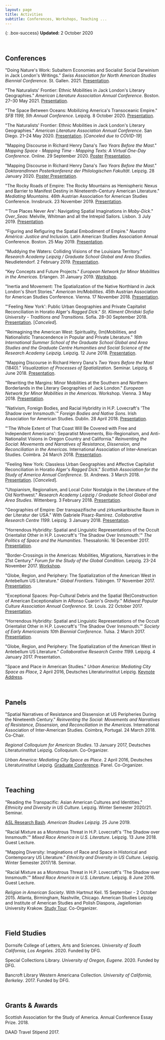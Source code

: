 ```yaml
---
layout: page
title: Activities
subtitle: Conferences, Workshops, Teaching ...
---
```


{: .box-success}
**Updated:** 2 October 2020

<p>&nbsp;</p>

## Conferences
<p>"Doing Nature's Work: Subaltern Economies and Socialist Social Darwinism in Jack London's Writings." <em>Swiss Association for North American Studies Biennial Conference</em>. St. Gallen. 2021. <a href="https://sanas20.com" target="_blank">Presentation</a>.</p>
<p>"The Naturalists' Frontier: Ethnic Mobilities in Jack London's Literary Geographies." <em>American Literature Association Annual Conference</em>. Boston. 27–30 May 2021. <a href="https://americanliteratureassociation.org/ala-conferences/ala-annual-conference/" target="_blank">Presentation</a>.</p>
<p>"The Space Between Oceans: Mobilizing America's Transoceanic Empire." <em>SFB 1199, 5th Annual Conference</em>. Leipzig. 8 October 2020. <a href="https://research.uni-leipzig.de/~sfb1199/annual-conference/" target="_blank">Presentation</a>.</p>
<p>"The Naturalists' Frontier: Ethnic Mobilities in Jack London's Literary Geographies." <em>American Literature Association Annual Conference</em>. San Diego. 21–24 May 2020. <a href="http://americanliteratureassociation.org/ala-conferences/ala-2020-and-covid-19/" target="_blank">Presentation</a>. [<em>Canceled due to COVID-19</em>]</p>
<p>"Mapping Discourse in Richard Henry Dana's <em>Two Years Before the Mast</em>." <em>Mapping Space - Mapping Time - Mapping Texts: A Virtual One-Day Conference</em>. Online. 29 September 2020. <a href="https://www.flickr.com/photos/189983859@N08/50294560072/" target="_blank">Poster</a> <a href="https://www.lancaster.ac.uk/chronotopic-cartographies/" target="_blank">Presentation</a>.</p>
<p>"Mapping Discourse in Richard Henry Dana's <em>Two Years Before the Mast</em>." <em>DoktorandInnen Posterkonferenz der Philologischen Fakultät</em>. Leipzig. 28 January 2020. <a href="https://www.philol.uni-leipzig.de" target="_blank">Poster Presentation</a>.</p>
<p>"The Rocky Roads of Empire: The Rocky Mountains as Hemispheric Nexus and Barrier to Manifest Destiny in Nineteenth-Century American Literature." <em>Mediating Mountains</em>. 46th Austrian Association for American Studies Conference. Innsbruck. 23 November 2019. <a href="https://www.uibk.ac.at/amerikastudien/aktuelles/veranstaltungen/aaas-konferenz-2019.html" target="_blank">Presentation</a>.</p>
<p>"'True Places Never Are': Navigating Spatial Imaginations in <em>Moby-Dick</em>." <em>Over_Seas</em>: Melville, Whitman and all the Intrepid Sailors. Lisbon. 3 July 2019. <a href="https://www.overseas2019.com" target="_blank">Presentation</a>.</p>
<p>"Figuring and Refiguring the Spatial Embodiment of Empire." <em>Nuestra América: Justice and Inclusion</em>. Latin American Studies Association Annual Conference. Boston. 25 May 2019. <a href="https://lasaweb.org/en/lasa2019/" target="_blank">Presentation</a>.</p>
<p>"Muddying the Waters: Colliding Visions of the Louisiana Territory." <em>Research Academy Leipzig / Graduate School Global and Area Studies</em>. Neudietendorf. 2 February 2019. <a href="https://home.uni-leipzig.de/~gsgas/events/winter-school/" target="_blank">Presentation</a>.</p>
<p>"Key Concepts and Future Projects." <em>European Network for Minor Mobilities in the Americas</em>. Erlangen. 31 January 2019. <a href="https://enmma.org/news/events" target="_blank">Workshop</a>.</p>
<p>"Inertia and Movement: The Spatialization of the Native Northland in Jack London's Short Stories." <em>American Im/Mobilities</em>. 45th Austrian Association for American Studies Conference. Vienna. 17 November 2018. <a href="https://aaas2018.univie.ac.at/">Presentation</a>.</p>
<p>"'Feeling New York': Public Urban Geographies and Private Capitalist Reconciliation in Horatio Alger's <em>Ragged Dick</em>." <em>St. Kliment Ohridski Sofia University - Traditions and Transitions</em>. Sofia. 28–30 September 2018. <a href="https://ttconference2018.wordpress.com" target="_blank">Presentation</a>. [<em>Canceled</em>].</p>
<p>"Reimagining the American West: Spirituality, (Im)Mobilities, and Nationalistic Transcendence in Popular and Private Literature." <em>16th International Summer School of the Graduate School Global and Area Studies and the Graduate Centre Humanities and Social Science of the Research Academy Leipzig</em>. Leipzig. 12 June 2018. <a href="http://research.uni-leipzig.de/~sfb1199/event/16th-international-summer-school/" target="_blank">Presentation</a>.</p>
<p>"Mapping Discourse in Richard Henry Dana's <em>Two Years Before the Mast</em> (1840)." <em>Visualization of Processes of Spatialization</em>. Seminar. Leipzig. 6 June 2018. <a href="http://research.uni-leipzig.de/~sfb1199/event/visualization-of-processes-of-spatialization/" target="_blank">Presentation</a>.</p>
<p>"Rewriting the Margins: Minor Mobilities at the Southern and Northern Borderlands in the Literary Geographies of Jack London." <em>European Network for Minor Mobilities in the Americas</em>. Workshop. Vienna. 3 May 2018. <a href="https://enmma.org" target="_blank">Presentation</a>.</p>
<p>"Nativism, Foreign Bodies, and Racial Hybridity in H.P. Lovecraft's 'The Shadow over Innsmouth.'" <em>Foreign Bodies and Native Sons</em>. Irish Association for American Studies. Dublin. 28 April 2018. <a href="https://iaas.ie/iaas-annual-conference/" target="_blank">Presentation</a>.</p>
<p>"'The Whole Extent of That Coast Will Be Covered with Free and Independent Americans': Separatist Movements, Bio-Regionalism, and Anti-Nationalist Visions in Oregon Country and California." <em>Reinventing the Social: Movements and Narratives of Resistance, Dissension, and Reconciliation in the Americas</em>. International Association of Inter-American Studies. Coimbra. 24 March 2018. <a href="http://www.interamericanstudies.net/?p=6481" target="_blank">Presentation</a>.</p>
<p>"Feeling New York: Classless Urban Geographies and Affective Capitalist Reconciliation in Horatio Alger's <em>Ragged Dick</em>." <em>Scottish Association for the Study of America Annual Conference</em>. St. Andrews. 3 March 2018. <a href="https://aisna-graduates.online/2017/12/31/cfp-scottish-association-for-the-study-of-america-2018-annual-conference/" target="_blank">Presentation</a>. [<em>Canceled</em>].</p>
<p>"Utopianism, Regionalism, and Local Color Nostalgia in the Literature of the Old Northwest." <em>Research Academy Leipzig / Graduate School Global and Area Studies</em>. Wittenberg. 3 February 2018. <a href="https://home.uni-leipzig.de/~gsgas/events/winter-school/" target="_blank">Presentation</a>.</p>
<p>"Geographies of Empire: Der transpazifische und zirkumkaribische Raum in der Literatur der USA." With Gabriele Pisarz-Ramirez. <em>Collaborative Research Centre 1199</em>. Leipzig. 3 January 2018. <a href="https://research.uni-leipzig.de/~sfb1199/event/dual-presentation-gabriele-pisarz-ramirez-philipp-clart-and-nikolas-broy/" target="_blank">Presentation</a>.</p>
<p>"Horrendous Hybridity: Spatial and Linguistic Representations of the Occult Orientalist Other in H.P. Lovecraft's ‘The Shadow Over Innsmouth.'" <em>The Politics of Space and the Humanities</em>. Thessaloniki. 16 December 2017. <a href="http://www.enl.auth.gr/helaas/2017/" target="_blank">Presentation</a>.</p>
<p>"Border-Crossings in the Americas: Mobilities, Migrations, Narratives in the 21st Century." <em>Forum for the Study of the Global Condition</em>. Leipzig. 23-24 November 2017. <a href="http://www.forum-global-condition.de/veranstaltung/border-crossings-in-the-americas-mobilities-migrations-narratives-in-the-21st-century/" target="_blank">Workshop</a>.</p>
<p>"Globe, Region, and Periphery: The Spatialization of the American West in Antebellum US Literature." <em>Global Frontiers</em>. Tübingen. 17 November 2017. <a href="http://www.uni-tuebingen.de/fakultaeten/philosophische-fakultaet/fachbereiche/geschichtswissenschaft/seminareinstitute/neuere-geschichte/wiss-veranstaltungen/sommer-und-winterkurse/global-frontiers-15-17-nov-2017.html" target="_blank">Presentation</a>.</p>
<p>"Exceptional Spaces: Pop-Cultural Debris and the Spatial (Re)Construction of American Exceptionalism in Alfonso Cuarón's <em>Gravity</em>." <em>Midwest Popular Culture Association Annual Conference</em>. St. Louis. 22 October 2017. <a href="http://mpcaaca.org/stlouis-2017/" target="_blank">Presentation</a>.</p>
<p>"Horrendous Hybridity: Spatial and Linguistic Representations of the Occult Orientalist Other in H.P. Lovecraft's 'The Shadow Over Innsmouth.'" <em>Society of Early Americanists 10th Biennial Conference</em>. Tulsa. 2 March 2017. <a href="https://sea2017.wordpress.com" target="_blank">Presentation</a>.</p>
<p>"Globe, Region, and Periphery: The Spatialization of the American West in Antebellum US Literature." <em>Collaborative Research Centre 1199</em>. Leipzig. 4 January 2017. Presentation.</p>
<p>"Space and Place in American Studies." <em>Urban America: Mediating City Space as Place</em>, 2 April 2016, Deutsches Literaturinstitut Leipzig. <a href="http://www.americanspace-leipzig.de/?ai1ec_event=urban-america-mediating-city-space-as-place" target="_blank">Keynote Address</a>.</p>

<p>&nbsp;</p>

## Panels
<p>"Spatial Narratives of Resistance and Dissension at US Peripheries During the Nineteenth Century." <em>Reinventing the Social: Movements and Narratives of Resistance, Dissension, and Reconciliation in the Americas</em>. International Association of Inter-American Studies. Coimbra, Portugal. 24 March 2018. Co-Chair.</p>
<p><em>Regional Colloquium for American Studies</em>. 13 January 2017, Deutsches Literaturinstitut Leipzig. Colloquium. Co-Organizer.</p>
<p><em>Urban America: Mediating City Space as Place</em>. 2 April 2016, Deutsches Literaturinstitut Leipzig. <a href="http://www.americanspace-leipzig.de/?ai1ec_event=urban-america-mediating-city-space-as-place" target="_blank">Graduate Conference</a>. Panel. Co-Organizer.</p>

<p>&nbsp;</p>

## Teaching
<p>"Reading the Transpacific: Asian American Cultures and Identities." <em>Ethnicity and Diversity in US Culture</em>. Leipzig. Winter Semester 2020/21. Seminar.</p>
<p><a href="http://americanstudies.uni-leipzig.de/content/research-bash" target="_blank">ASL Research Bash</a>. <em>American Studies Leipzig</em>. 25 June 2019.</p>
<p>"Racial Mixture as a Monstrous Threat in H.P. Lovecraft's 'The Shadow over Innsmouth.'" <em>Mixed Race America in U.S. Literature</em>. Leipzig. 13 June 2018. Guest Lecture.</p>
<p>"Mapping Diversity: Imaginations of Race and Space in Historical and Contemporary US Literature." <em>Ethnicity and Diversity in US Culture</em>. Leipzig. Winter Semester 2017/18. Seminar.</p>
<p>"Racial Mixture as a Monstrous Threat in H.P. Lovecraft's 'The Shadow over Innsmouth.'" <em>Mixed Race America in U.S. Literature</em>. Leipzig. 8 June 2016. Guest Lecture.</p>
<p><em>Religion in American Society</em>. With Hartmut Keil. 15 September - 2 October 2015. Atlanta, Birmingham, Nashville, Chicago. American Studies Leipzig and Institute of American Studies and Polish Diaspora, Jagiellonian University Krakow. <a href="https://studytour2015.wordpress.com" target="_blank">Study Tour</a>. Co-Organizer.</p>

<p>&nbsp;</p>

## Field Studies
<p>Dornsife College of Letters, Arts and Sciences. <em>University of South California, Los Angeles</em>. 2020. Funded by DFG.</p>
<p>Special Collections Library. <em>University of Oregon, Eugene</em>. 2020. Funded by DFG.</p>
<p>Bancroft Library Western Americana Collection. <em>University of California, Berkeley</em>. 2017. Funded by DFG.</p>

<p>&nbsp;</p>

## Grants & Awards
<p>Scottish Association for the Study of America. Annual Conference Essay Prize. 2018.</p>
<p>DAAD Travel Stipend 2017.</p>
